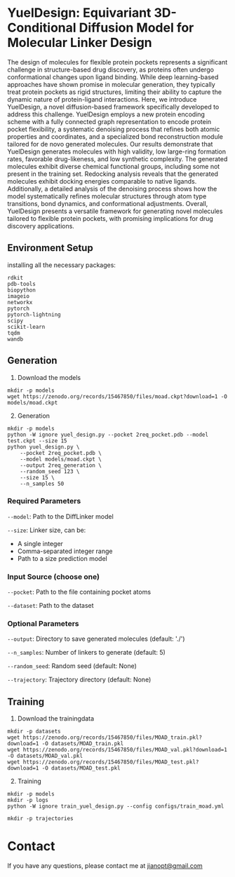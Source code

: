 # YuelDesign: Equivariant 3D-Conditional Diffusion Model for Molecular Linker Design

The design of molecules for flexible protein pockets represents a significant challenge in structure-based drug discovery, as proteins often undergo conformational changes upon ligand binding. While deep learning-based approaches have shown promise in molecular generation, they typically treat protein pockets as rigid structures, limiting their ability to capture the dynamic nature of protein-ligand interactions. Here, we introduce YuelDesign, a novel diffusion-based framework specifically developed to address this challenge. YuelDesign employs a new protein encoding scheme with a fully connected graph representation to encode protein pocket flexibility, a systematic denoising process that refines both atomic properties and coordinates, and a specialized bond reconstruction module tailored for de novo generated molecules. Our results demonstrate that YuelDesign generates molecules with high validity, low large-ring formation rates, favorable drug-likeness, and low synthetic complexity. The generated molecules exhibit diverse chemical functional groups, including some not present in the training set. Redocking analysis reveals that the generated molecules exhibit docking energies comparable to native ligands. Additionally, a detailed analysis of the denoising process shows how the model systematically refines molecular structures through atom type transitions, bond dynamics, and conformational adjustments. Overall, YuelDesign presents a versatile framework for generating novel molecules tailored to flexible protein pockets, with promising implications for drug discovery applications.

## Environment Setup

installing all the necessary packages:

```shell
rdkit
pdb-tools
biopython
imageio
networkx
pytorch
pytorch-lightning
scipy
scikit-learn
tqdm
wandb
```


## Generation

1. Download the models

```shell
mkdir -p models
wget https://zenodo.org/records/15467850/files/moad.ckpt?download=1 -O models/moad.ckpt
```

2. Generation

```shell
mkdir -p models
python -W ignore yuel_design.py --pocket 2req_pocket.pdb --model test.ckpt --size 15
python yuel_design.py \
    --pocket 2req_pocket.pdb \
    --model models/moad.ckpt \
    --output 2req_generation \
    --random_seed 123 \
    --size 15 \
    --n_samples 50
```

### Required Parameters

`--model`: Path to the DiffLinker model

`--size`: Linker size, can be:
* A single integer
* Comma-separated integer range
* Path to a size prediction model

### Input Source (choose one)

`--pocket`: Path to the file containing pocket atoms

`--dataset`: Path to the dataset

### Optional Parameters

`--output`: Directory to save generated molecules (default: './')

`--n_samples`: Number of linkers to generate (default: 5)

`--random_seed`: Random seed (default: None)

`--trajectory`: Trajectory directory (default: None)

## Training

1. Download the trainingdata

```shell
mkdir -p datasets
wget https://zenodo.org/records/15467850/files/MOAD_train.pkl?download=1 -O datasets/MOAD_train.pkl
wget https://zenodo.org/records/15467850/files/MOAD_val.pkl?download=1 -O datasets/MOAD_val.pkl
wget https://zenodo.org/records/15467850/files/MOAD_test.pkl?download=1 -O datasets/MOAD_test.pkl
```

2. Training

```shell
mkdir -p models
mkdir -p logs
python -W ignore train_yuel_design.py --config configs/train_moad.yml
```

```shell
mkdir -p trajectories
```

# Contact

If you have any questions, please contact me at jianopt@gmail.com
